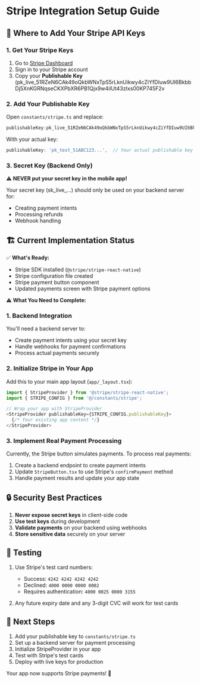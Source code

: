 # Stripe Integration Setup Guide

## 🔑 Where to Add Your Stripe API Keys

### 1. Get Your Stripe Keys
1. Go to [Stripe Dashboard](https://dashboard.stripe.com/apikeys)
2. Sign in to your Stripe account
3. Copy your **Publishable Key** (pk_live_51RZeN6CAk49oQkbWNxTpS5rLknUikwy4cZiYfDIuw9UI6BkbbDj5XnKGRNqseCKXPbXR6PB1Qjx9w4ilUt43zIxs00KP745F2v
### 2. Add Your Publishable Key
Open `constants/stripe.ts` and replace:
```typescript
publishableKey:pk_live_51RZeN6CAk49oQkbWNxTpS5rLknUikwy4cZiYfDIuw9UI6BkbbDj5XnKGRNqseCKXPbXR6PB1Qjx9w4ilUt43zIxs00KP745F2v ,
```

With your actual key:
```typescript
publishableKey: 'pk_test_51ABC123...',  // Your actual publishable key
```

### 3. Secret Key (Backend Only)
⚠️ **NEVER put your secret key in the mobile app!**

Your secret key (sk_live_...) should only be used on your backend server for:
- Creating payment intents
- Processing refunds
- Webhook handling

## 🏗️ Current Implementation Status

✅ **What's Ready:**
- Stripe SDK installed (`@stripe/stripe-react-native`)
- Stripe configuration file created
- Stripe payment button component
- Updated payments screen with Stripe payment options

⚠️ **What You Need to Complete:**

### 1. Backend Integration
You'll need a backend server to:
- Create payment intents using your secret key
- Handle webhooks for payment confirmations
- Process actual payments securely

### 2. Initialize Stripe in Your App
Add this to your main app layout (`app/_layout.tsx`):

```typescript
import { StripeProvider } from '@stripe/stripe-react-native';
import { STRIPE_CONFIG } from '@/constants/stripe';

// Wrap your app with StripeProvider
<StripeProvider publishableKey={STRIPE_CONFIG.publishableKey}>
  {/* Your existing app content */}
</StripeProvider>
```

### 3. Implement Real Payment Processing
Currently, the Stripe button simulates payments. To process real payments:

1. Create a backend endpoint to create payment intents
2. Update `StripeButton.tsx` to use Stripe's `confirmPayment` method
3. Handle payment results and update your app state

## 🔒 Security Best Practices

1. **Never expose secret keys** in client-side code
2. **Use test keys** during development
3. **Validate payments** on your backend using webhooks
4. **Store sensitive data** securely on your server

## 📱 Testing

1. Use Stripe's test card numbers:
   - Success: `4242 4242 4242 4242`
   - Declined: `4000 0000 0000 0002`
   - Requires authentication: `4000 0025 0000 3155`

2. Any future expiry date and any 3-digit CVC will work for test cards

## 🚀 Next Steps

1. Add your publishable key to `constants/stripe.ts`
2. Set up a backend server for payment processing
3. Initialize StripeProvider in your app
4. Test with Stripe's test cards
5. Deploy with live keys for production

Your app now supports Stripe payments! 🎉